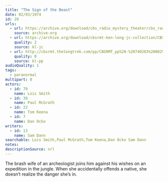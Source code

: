 ```yaml
---
title: "The Sign of the Beast"
date: 02/03/1974
id: 29
urls: 
  - url: https://archive.org/download/cbs_radio_mystery_theater/cbs_radio_mystery_theater-0001-0050.zip/cbs_radio_mystery_theater-0001-0050%2Fcbsrmt_0029_the_sign_of_the_beast.mp3
    source: archive-org
  - url: https://archive.org/download/cbsrmt-ken-long-jc-collection/CBSRMT - 740203 0029 Sign Of The Beast vbr oz_jc.mp3
    quality: 2
    source: kl-jc
  - url: http://cbsrmt.thelongtrek.com/pp/CBSRMT_pp%20-%20740203%200029%20The%20Sign%20of%20the%20Beast.mp3
    quality: 0
    source: kl-pp
audioQuality: 1
tags: 
  - paranormal
multipart: 0
actors:  
  - id: 79
    name: Lois Smith  
  - id: 39
    name: Paul McGrath  
  - id: 22
    name: Tom Keena  
  - id: 7
    name: Dan Ocko
writers:  
  - id: 13
    name: Sam Dann
searchable: Lois Smith,Paul McGrath,Tom Keena,Dan Ocko Sam Dann
notes: 
descriptionSource: nrl
---
```

The brash wife of an archeologist joins him against his wishes on an expedition in the jungle. When she accidentally offends a native, she doesn’t realize the danger she’s in.